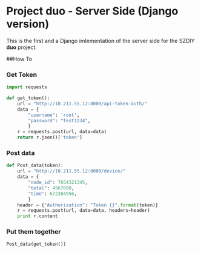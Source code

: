# Project duo - Server Side (Django version)

This is the first and a Django imlementation of the server side for the SZDIY **duo** project.



##How To

### Get Token
```python
import requests

def get_token():
	url = "http://10.211.55.12:8000/api-token-auth/"
	data = {
		"username": 'root',
		"password": "test1234",
		}
    r = requests.post(url, data=data)
	return r.json()['token']
```

### Post data
```python
def Post_data(token):
	url = "http://10.211.55.12:8000/device/"
	data = {
		"node_id": 7654321345,
		"total": 4567890,
		"time": 672384956,
		}
    header = {"Authorization": "Token {}".format(token)}
	r = requests.post(url, data=data, headers=header)
	print r.content
```

### Put them together

```python
Post_data(get_token())
```
